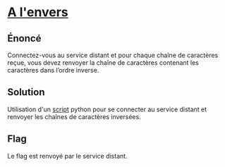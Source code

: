 # [A l'envers](https://hackropole.fr/fr/challenges/misc/fcsc2022-misc-a-l-envers/)

## Énoncé

Connectez-vous au service distant et pour chaque chaîne de caractères reçue, vous devez renvoyer la chaîne de caractères contenant les caractères dans l’ordre inverse.

## Solution

Utilisation d'un [script](./solv.py) python pour se connecter au service distant et renvoyer les chaînes de caractères inversées.

## Flag

Le flag est renvoyé par le service distant.